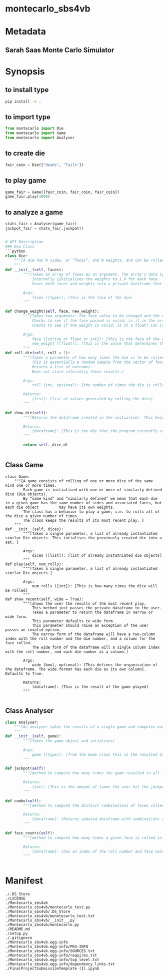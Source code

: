 # montecarlo_sbs4vb

# Metadata 

## Sarah Saas Monte Carlo Simulator

# Synopsis

## to install type
```bash
pip install -e .
```

## to import type
```python
from montecarlo import Die
from montecarlo import Game
from montecarlo import Analyser
```

## to create die
```python
fair_coin = Die(["Heads", "Tails"])
```

## to play game
```python
game_fair = Game([fair_coin, fair_coin, fair_coin])
game_fair.play(1000)
```

## to analyze a game
```python
stats_fair = Analyser(game_fair)
jackpot_fair = stats_fair.jackpot()


# API Description
### Die Class
```python
class Die:
    """[A die has N sides, or “faces”, and W weights, and can be rolled to select a face.]
    """
def __init__(self, faces):
        """[Takes an array of faces as an argument. The array's data type (dtype) may be strings or numbers.
            Internally iInitializes the weights to 1.0 for each face.
            Saves both faces and weights into a private dataframe that is to be shared by the other methods.]

        Args:
            faces ([type]): [this is the face of the die]
        """
        
def change_weight(self, face, new_weight):
        """[Takes two arguments: the face value to be changed and the new weight.
            Checks to see if the face passed is valid; is it in the array of weights?
            Checks to see if the weight is valid; is it a float? Can it be converted to one?

        Args:
            face ([string or float or int]): [this is the face of the die]
            new_weight ([float]): [this is the value that determines the probablity of the face coming up]
        """
def roll_die(self, roll = 1):
        """[Takes a parameter of how many times the die is to be rolled; defaults to 1. 
            This is essentially a random sample from the vector of faces according to the weights.
            Returns a list of outcomes.
            Does not store internally these results.]

        Args:
            roll (int, optional): [the number of times the die is rolled]. Defaults to 1.

        Returns:
            [list]: [list of values generated by rolling the dice]
        """
        
def show_die(self):
        """[Returns the dataframe created in the initialiser. This helps the user keep track of changes]

        Returns:
            [dataframe]: [This is the die that the program currently uses]
        """

        return self._dice_df
        
```
## Class Game
```pyhton
class Game:
    """[A game consists of rolling of one or more dice of the same kind one or more times. 
        Each game is initialised with one or more of similarly defined dice (Die objects).
        By “same kind” and “similarly defined” we mean that each die in a given game has the same number of sides and associated faces, but each die object         may have its own weights.
        The class has a behavior to play a game, i.e. to rolls all of the dice a given number of times.
        The class keeps the results of its most recent play. ]
    """
def __init__(self, dices):
        """[Takes a single parameter, a list of already instantiated similar Die objects. This intialises the previously created die into a set. ]

        Args:
            dices ([list]): [list of already instatniated die objects]
        """
def play(self, num_rolls):
        """[Takes a single parameter, a list of already instantiated similar Die objects.]

        Args:
            num_rolls ([int]): [This is how many times the dice will be rolled]
        """
def show_recent(self, wide = True):
        """[shows the user the results of the most recent play.
            This method just passes the private dataframe to the user.
            Takes a parameter to return the dataframe in narrow or wide form.
            This parameter defaults to wide form.
            This parameter should raise an exception of the user passes an invalid option.
            The narrow form of the dataframe will have a two-column index with the roll number and the die number, and a column for the face rolled.
            The wide form of the dataframe will a single column index with the roll number, and each die number as a column.]

        Args:
            wide (bool, optional): [This defines the organisation of the dataframe. The wide format has each die as its own column]. Defaults to True.

        Returns:
            [dataframe]: [This is the result of the game played]
        """
        
```
## Class Analyser
```python
class Analyser:
    """[An analyzer takes the results of a single game and computes various descriptive statistical properties about it. These properties results are available as attributes of an Analyzer object.]
    """
def __init__(self, game):
        """[Takes the game object and intialises]

        Args:
            game ([type]): [from the Game class this is the resulted die rolls]
        """
        
def jackpot(self):
        """[method to compute how many times the game resulted in all faces being identical.]

        Returns:
            [int]: [This is the amount of times the user hit the jackpot (all dice roll same value)]
        """
        
def combo(self):
        """[method to compute the distinct combinations of faces rolled, along with their counts]

        Returns:
            [dataframe]: [Returns updated dataframe with combinations rolled and sorts them by frequency]
        """
        
def face_counts(self):
        """[method to compute how many times a given face is rolled in each event]

        Returns:
            [dataframe]: [has an index of the roll number and face values as columns]
        """
        
```

# Manifest
```text
./.DS_Store
./LICENSE
./Montecarlo_sbs4vb
./Montecarlo_sbs4vb/montecarlo_test.py
./Montecarlo_sbs4vb/.DS_Store
./Montecarlo_sbs4vb/monetecarlo_test.txt
./Montecarlo_sbs4vb/__init__.py
./Montecarlo_sbs4vb/montecarlo.py
./README.md
./setup.py
./.gitignore
./Montecarlo_sbs4vb.egg-info
./Montecarlo_sbs4vb.egg-info/PKG-INFO
./Montecarlo_sbs4vb.egg-info/SOURCES.txt
./Montecarlo_sbs4vb.egg-info/requires.txt
./Montecarlo_sbs4vb.egg-info/top_level.txt
./Montecarlo_sbs4vb.egg-info/dependency_links.txt
./FinalProjectSubmissionTemplate (1).ipynb

```
